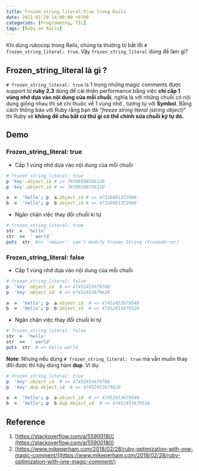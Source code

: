 ```yaml
---
title: Frozen_string_literal:true trong Rails
date: 2021-01-20 14:00:00 +0700
categories: [Programming, TIL]
tags: [Ruby on Rails]
---
```


Khi dùng rubocop trong Rails, chúng ta thường bị bắt lỗi `# frozen_string_literal: true`. Vậy `frozen_string_literal` dùng để làm gì?

## Frozen_string_literal là gì ?
`# frozen_string_literal: true` is 1 trong những magic comments được support từ **ruby 2.3** dùng để cải thiện performance bằng việc **chỉ cấp 1 vùng nhớ dựa vào nội dung của mỗi chuỗi**, nghĩa là với những chuỗi có nội dung giống nhau thì sẽ chỉ thuộc về 1 vùng nhớ , tương tự với **Symbol**. Bằng cách thông báo với Ruby rằng bạn đã "*freeze string literal (string object)*" thì Ruby sẽ **không để cho bất cứ thứ gì có thể chỉnh sửa chuỗi ký tự đó.**

## Demo
### Frozen_string_literal: true

 - Cấp 1 vùng nhớ dựa vào nội dung của mỗi chuỗi

```ruby
# frozen_string_literal: true 
p 'key'.object_id # => 70306598556120 
p 'key'.object_id # => 70306598556120

a  =  'hello'; p  a.object_id # => 47326081372960
b  =  'hello'; p  b.object_id # => 47326081372960
```

 - Ngăn chặn việc thay đổi chuỗi kí tự

```ruby
# frozen_string_literal: true 
str  =  'hello'
str  <<  ' world'
puts  str  #=> `<main>': can't modify frozen String (FrozenError)
```

### Frozen_string_literal: false

 - Cấp 1 vùng nhớ dựa vào nội dung của mỗi chuỗi


```ruby
# frozen_string_literal: false
p  'key'.object_id  # => 47452453679760
p  'key'.object_id  # => 47452453679620

a  =  'hello'; p  a.object_id  # => 47452453679540
b  =  'hello'; p  b.object_id  # => 47452453679520
```
 

 - Ngăn chặn việc thay đổi chuỗi kí tự


```ruby
# frozen_string_literal: false
str  =  'hello'
str  <<  ' world'
puts  str  # => hello world
```

**Note**:
Nhưng nếu dùng `# frozen_string_literal: true` mà vẫn muốn thay đổi được thì hãy dùng hàm **dup**. Ví dụ:

```ruby
# frozen_string_literal: true
p  'key'.object_id  # => 47452453679760
p  'key'.dup.object_id  # => 47452453679620

a  =  'hello'; p  a.object_id  # => 47452453679540
b  =  'hello'; p  b.dup.object_id  # => 47452453679520
```

## Reference

 1. [https://stackoverflow.com/a/55900180](https://stackoverflow.com/a/55900180)
 2. [https://www.mikeperham.com/2018/02/28/ruby-optimization-with-one-magic-comment/](https://www.mikeperham.com/2018/02/28/ruby-optimization-with-one-magic-comment/)
